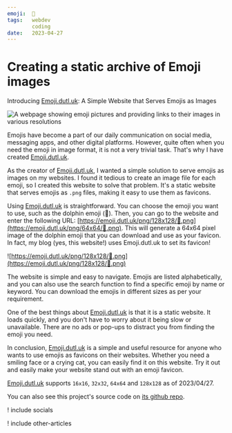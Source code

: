 ```yaml
---
emoji:  🌼
tags:   webdev
        coding
date:   2023-04-27
---
```


# Creating a static archive of Emoji images

Introducing [Emoji.dutl.uk](https://emoji.dutl.uk): A Simple Website that Serves Emojis as Images

![A webpage showing emoji pictures and providing links to their images in various resolutions
](https://github.com/user-attachments/assets/6312a4a4-4468-4408-8650-df941efbe0d3)

Emojis have become a part of our daily communication on social media, messaging apps, and other digital platforms. However, quite often when you need the emoji in 
image format, it is not a very trivial task. That's why I have created [Emoji.dutl.uk](https://emoji.dutl.uk).

As the creator of [Emoji.dutl.uk](https://emoji.dutl.uk), I wanted a simple solution to serve emojis as images on my websites. I found it tedious to create an image file for each emoji, so I created this website to solve that problem. It's a static website that serves emojis as `.png` files, making it easy to use them as favicons.

Using [Emoji.dutl.uk](https://emoji.dutl.uk) is straightforward. You can choose the emoji you want to use, such as the dolphin emoji (🐬). Then, you can go to the website and enter the following URL: [https://emoji.dutl.uk/png/128x128/🐬.png](https://emoji.dutl.uk/png/64x64/🐬.png). This will generate a 64x64 pixel image of the dolphin emoji that you can download and use as your favicon. In fact, my blog (yes, this website!) uses Emoji.dutl.uk to set its favicon!

![https://emoji.dutl.uk/png/128x128/🐬.png](https://emoji.dutl.uk/png/128x128/🐬.png)

The website is simple and easy to navigate. Emojis are listed alphabetically, and you can also use the search function to find a specific emoji by name or keyword. You can download the emojis in different sizes as per your requirement.

One of the best things about [Emoji.dutl.uk](https://emoji.dutl.uk) is that it is a static website. It loads quickly, and you don't have to worry about it being slow or unavailable. There are no ads or pop-ups to distract you from finding the emoji you need.

In conclusion, [Emoji.dutl.uk](https://emoji.dutl.uk) is a simple and useful resource for anyone who wants to use emojis as favicons on their websites. Whether you need a smiling face or a crying cat, you can easily find it on this website. Try it out and easily make your website stand out with an emoji favicon.

[Emoji.dutl.uk](https://emoji.dutl.uk) supports `16x16`, `32x32`, `64x64` and `128x128` as of 2023/04/27.

You can also see this project's source code on [its github repo](https://github.com/cemreefe/static-emoji-images).

! include socials

! include other-articles
